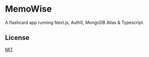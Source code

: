 # MemoWise

A flashcard app running Next.js, Auth0, MongoDB Atlas & Typescript.

## License

[MIT](LICENSE)
